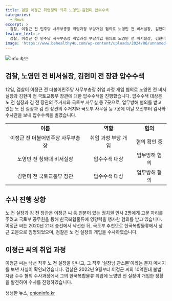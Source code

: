 ```yaml
---
title: 검찰 이정근 취업청탁 의혹 노영민·김현미 압수수색
categories:
  - News
excerpt: >
  검찰, 이정근 전 민주당 사무부총장 취업과정 부당개입 혐의로 노영민 전 비서실장, 김현미 전 국토부 장관 압수수색. 이정근 씨가 친분 있는 정치권 인사로 인재추천을 받아 복합물류에서 고문 자리를 맡았으나 전문성 논란. 노 전 실장과 만난 뒤 의심스러운 문자 발견, 불법 자금 수수 혐의 수사 중 노 전 실장 개입 의심. 검찰, 압수물 분석 후 노 전 실장, 김 전 장관 소환 예정. 클릭하고 싶은 더 자세한 기사를 읽고 싶은 사람이 많을 것으로 보인다.
feature_text: >
  검찰, 이정근 전 민주당 사무부총장 취업과정 부당개입 혐의로 노영민 전 비서실장, 김현미 전 국토부 장관 압수수색. 이정근 씨가 친분 있는 정치권 인사로 인재추천을 받아 복합물류에서 고문 자리를 맡았으나 전문성 논란. 노 전 실장과 만난 뒤 의심스러운 문자 발견, 불법 자금 수수 혐의 수사 중 노 전 실장 개입 의심. 검찰, 압수물 분석 후 노 전 실장, 김 전 장관 소환 예정. 클릭하고 싶은 더 자세한 기사를 읽고 싶은 사람이 많을 것으로 보인다.
image: 'https://www.behealthy4u.com/wp-content/uploads/2024/06/unnamed-file.png'
---
```


<p><img src="https://www.behealthy4u.com/wp-content/uploads/2024/06/unnamed-file.png" alt="info 속보" /></p>

<h2 data-ke-size="size26">검찰, 노영민 전 비서실장, 김현미 전 장관 압수수색</h2>

<p data-ke-size="size16">12일, 검찰이 이정근 전 더불어민주당 사무부총장 취업 과정 개입 혐의로 노영민 전 비서실장과 김현미 전 국토교통부 장관에 대한 압수수색을 진행했습니다. 압수수색 대상은 노 전 실장과 김 전 장관의 주거지와 국토부 사무실 등 7곳으로, 업무방해 혐의를 받고 있는 노 전 실장과 김 전 장관의 주거지와 국토부 사무실 등 7곳에 이날 오전부터 검사와 수사관을 보내 압수수색을 벌였습니다. </p>

<table>
  <tr>
    <td style="text-align: center; height: 17px;"><b>이름</b></td>
    <td style="text-align: center; height: 17px;"><b>역할</b></td>
    <td style="text-align: center; height: 17px;"><b>혐의</b></td>
  </tr>
  <tr>
    <td style="text-align: center; height: 17px;">이정근 전 더불어민주당 사무부총장</td>
    <td style="text-align: center; height: 17px;">취업 과정 부당 개입</td>
    <td style="text-align: center; height: 17px;">혐의 확인 중</td>
  </tr>
  <tr>
    <td style="text-align: center; height: 17px;">노영민 전 청와대 비서실장</td>
    <td style="text-align: center; height: 17px;">압수수색 대상</td>
    <td style="text-align: center; height: 17px;">업무방해 혐의</td>
  </tr>
  <tr>
    <td style="text-align: center; height: 17px;">김현미 전 국토교통부 장관</td>
    <td style="text-align: center; height: 17px;">압수수색 대상</td>
    <td style="text-align: center; height: 17px;">업무방해 혐의</td>
  </tr>
</table>

<h2 data-ke-size="size26">수사 진행 상황</h2>

<p data-ke-size="size16">노 전 실장과 김 전 장관은 이정근 씨 등 친분이 있는 정치권 인사 2명에게 고문 자리를 주려고 국토부 공무원을 통해 한국복합물류에 영향력을 행사한 혐의를 받고 있습니다. 이정근 씨는 2020년 21대 총선에서 낙선한 뒤, 국토부 추천으로 한국복합물류에서 상근 고문으로 임명되었으며, 검찰은 노 전 실장의 개입을 수사하였습니다.</p>

<h2 data-ke-size="size26">이정근 씨의 취업 과정</h2>

<p data-ke-size="size16">이정근 씨는 낙선 직후 노 전 실장을 만나고, 그 직후 '실장님 찬스뿐'이라는 문자 메시지를 보낸 사실이 확인되었습니다. 검찰은 2022년 9월부터 이정근 씨의 10억원대 불법 자금 수수 혐의 수사과정에서 그의 한국복합물류 취업에 노영민 전 실장이 개입한 정황을 발견하여 수사를 진행하였습니다.</p>
생생한 뉴스, <a href="https://onioninfo.kr" rel="dofollow">onioninfo.kr</a>


